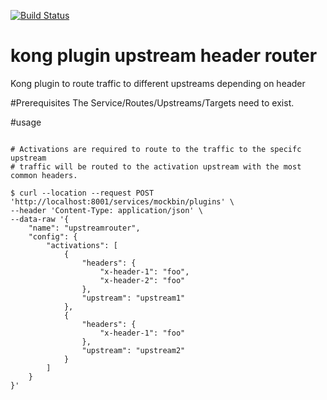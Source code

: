 [![Build Status][badge-travis-image]][badge-travis-url]

kong plugin upstream header router
====================

Kong plugin to route traffic to different upstreams depending on header

#Prerequisites
The Service/Routes/Upstreams/Targets need to exist.

#usage

```shell script

# Activations are required to route to the traffic to the specifc upstream
# traffic will be routed to the activation upstream with the most common headers.

$ curl --location --request POST 'http://localhost:8001/services/mockbin/plugins' \
--header 'Content-Type: application/json' \
--data-raw '{
    "name": "upstreamrouter",
    "config": {
        "activations": [
            {
                "headers": {
                    "x-header-1": "foo",
                    "x-header-2": "foo"
                },
                "upstream": "upstream1"
            },
            {
                "headers": {
                    "x-header-1": "foo"
                },
                "upstream": "upstream2"
            }
        ]
    }
}'

```

[badge-travis-url]: https://travis-ci.com/github/asayah/kong-plugin-upstream-header-router
[badge-travis-image]: https://travis-ci.com/asayah/kong-plugin-upstream-header-router.svg?branch=master
